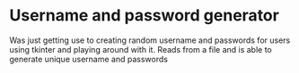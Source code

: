 # Username and password generator

Was just getting use to creating random username and passwords for users using tkinter and playing around with it. Reads from a file and is able to generate unique username and passwords
